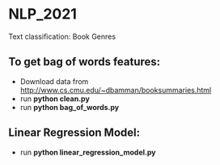 # NLP_2021
Text classification: Book Genres

## To get bag of words features:
* Download data from http://www.cs.cmu.edu/~dbamman/booksummaries.html
* run **python clean.py**
* run **python bag_of_words.py**

## Linear Regression Model:
* run **python linear_regression_model.py**
